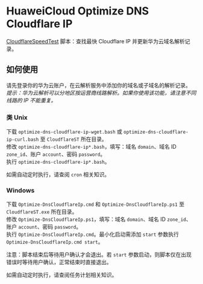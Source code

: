 # HuaweiCloud Optimize DNS Cloudflare IP
[CloudflareSpeedTest](https://github.com/XIU2/CloudflareSpeedTest) 脚本：查找最快 Cloudflare IP 并更新华为云域名解析记录。

## 如何使用
请先登录你的华为云账户，在云解析服务中添加你的域名或子域名的解析记录。  
_提示：华为云解析可以分地区按运营商线路解析。如果你使用该功能，请注意不同线路的 IP 不能重复。_

### 类 Unix
下载 `optimize-dns-cloudflare-ip-wget.bash` 或 `optimize-dns-cloudflare-ip-curl.bash` 至 `CloudflareST` 所在目录。  
修改 `optimize-dns-cloudflare-ip*.bash`，填写：域名 `domain`、域名 ID `zone_id`、账户 `account`、密码  `password`。  
执行 `optimize-dns-cloudflare-ip*.bash`。

如需自动定时执行，请查阅 `cron` 相关知识。

### Windows
下载 `Optimize-DnsCloudflareIp.cmd` 和 `Optimize-DnsCloudflareIp.ps1` 至 `CloudflareST.exe` 所在目录。  
修改 `Optimize-DnsCloudflareIp.ps1`，填写：域名 `domain`、域名 ID `zone_id`、账户 `account`、密码  `password`。  
执行 `Optimize-DnsCloudflareIp.cmd`。最小化启动需添加 `start` 参数执行 `Optimize-DnsCloudflareIp.cmd start`。

注意：脚本结束后等待用户确认才会退出。若 `start` 参数启动，则脚本仅在出现错误时等待用户确认，正常结束时直接退出。

如需自动定时执行，请查阅任务计划相关知识。
